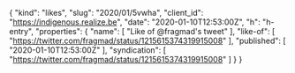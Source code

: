 {
  "kind": "likes",
  "slug": "2020/01/5vwha",
  "client_id": "https://indigenous.realize.be",
  "date": "2020-01-10T12:53:00Z",
  "h": "h-entry",
  "properties": {
    "name": [
      "Like of @fragmad's tweet"
    ],
    "like-of": [
      "https://twitter.com/fragmad/status/1215615374319915008"
    ],
    "published": [
      "2020-01-10T12:53:00Z"
    ],
    "syndication": [
      "https://twitter.com/fragmad/status/1215615374319915008"
    ]
  }
}
